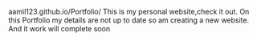 <a>aamil123.github.io/Portfolio/</a>
This is my personal website,check it out.
On this Portfolio my details are not up to date so am creating a new website. And it work will complete soon
